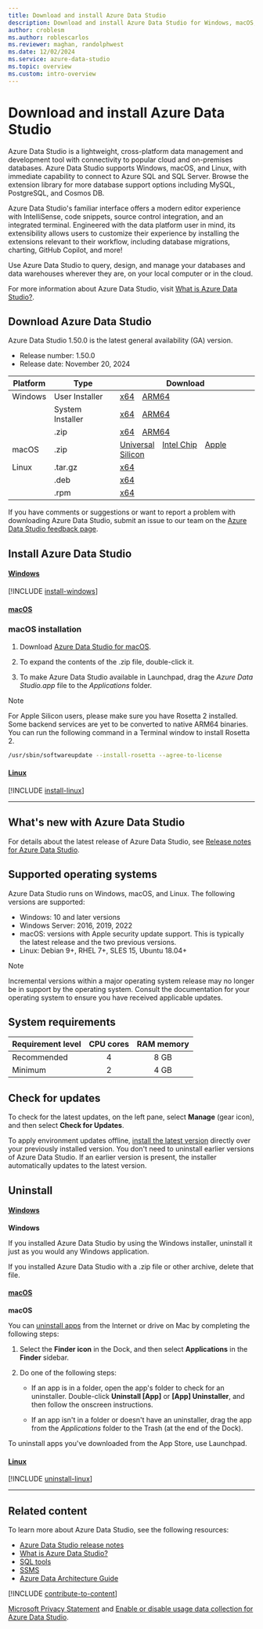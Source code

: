 ```yaml
---
title: Download and install Azure Data Studio
description: Download and install Azure Data Studio for Windows, macOS, or Linux. This article provides release dates, version numbers, system requirements, and download links.
author: croblesm
ms.author: roblescarlos
ms.reviewer: maghan, randolphwest
ms.date: 12/02/2024
ms.service: azure-data-studio
ms.topic: overview
ms.custom: intro-overview
---
```


# Download and install Azure Data Studio

Azure Data Studio is a lightweight, cross-platform data management and development tool with connectivity to popular cloud and on-premises databases. Azure Data Studio supports Windows, macOS, and Linux, with immediate capability to connect to Azure SQL and SQL Server.  Browse the extension library for more database support options including MySQL, PostgreSQL, and Cosmos DB.

Azure Data Studio's familiar interface offers a modern editor experience with IntelliSense, code snippets, source control integration, and an integrated terminal.  Engineered with the data platform user in mind, its extensibility allows users to customize their experience by installing the extensions relevant to their workflow, including database migrations, charting, GitHub Copilot, and more!

Use Azure Data Studio to query, design, and manage your databases and data warehouses wherever they are, on your local computer or in the cloud.

For more information about Azure Data Studio, visit [What is Azure Data Studio?](what-is-azure-data-studio.md).

## Download Azure Data Studio

Azure Data Studio 1.50.0 is the latest general availability (GA) version.

- Release number: 1.50.0
- Release date: November 20, 2024
  
| Platform | Type | Download |
| --- | --- | --- |
| Windows | User Installer | [x64](https://go.microsoft.com/fwlink/?linkid=2298047)&emsp;[ARM64](https://go.microsoft.com/fwlink/?linkid=2298049) |
| | System Installer | [x64](https://go.microsoft.com/fwlink/?linkid=2298048)&emsp;[ARM64](https://go.microsoft.com/fwlink/?linkid=2297725) |
| | .zip | [x64](https://go.microsoft.com/fwlink/?linkid=2298102)&emsp;[ARM64](https://go.microsoft.com/fwlink/?linkid=2297726) |
| macOS | .zip | [Universal](https://go.microsoft.com/fwlink/?linkid=2298050)&emsp;[Intel Chip](https://go.microsoft.com/fwlink/?linkid=2298103)&emsp;[Apple Silicon](https://go.microsoft.com/fwlink/?linkid=2297727) |
| Linux | .tar.gz | [x64](https://go.microsoft.com/fwlink/?linkid=2298104) |
| | .deb | [x64](https://go.microsoft.com/fwlink/?linkid=2298051) |
| | .rpm | [x64](https://go.microsoft.com/fwlink/?linkid=2298105) |

If you have comments or suggestions or want to report a problem with downloading Azure Data Studio, submit an issue to our team on the [Azure Data Studio feedback page](https://github.com/microsoft/azuredatastudio/issues/).

## Install Azure Data Studio

#### [Windows](#tab/win-install)

[!INCLUDE [install-windows](includes/download-azure-data-studio/install-windows.md)]

#### [macOS](#tab/macOS-install)

### macOS installation

1. Download [Azure Data Studio for macOS](https://azuredatastudio-update.azurewebsites.net/latest/darwin-universal/stable).

1. To expand the contents of the .zip file, double-click it.

1. To make Azure Data Studio available in Launchpad, drag the *Azure Data Studio.app* file to the *Applications* folder.

> [!NOTE]  
> For Apple Silicon users, please make sure you have Rosetta 2 installed. Some backend services are yet to be converted to native ARM64 binaries. You can run the following command in a Terminal window to install Rosetta 2.
>  
> ```bash
> /usr/sbin/softwareupdate --install-rosetta --agree-to-license
> ```

#### [Linux](#tab/linux-install)

[!INCLUDE [install-linux](includes/download-azure-data-studio/install-linux.md)]

---

## What's new with Azure Data Studio

For details about the latest release of Azure Data Studio, see [Release notes for Azure Data Studio](./release-notes-azure-data-studio.md).

## Supported operating systems

Azure Data Studio runs on Windows, macOS, and Linux. The following versions are supported:

- Windows: 10 and later versions
- Windows Server: 2016, 2019, 2022
- macOS: versions with Apple security update support. This is typically the latest release and the two previous versions.
- Linux: Debian 9+, RHEL 7+, SLES 15, Ubuntu 18.04+

> [!NOTE]  
> Incremental versions within a major operating system release may no longer be in support by the operating system. Consult the documentation for your operating system to ensure you have received applicable updates.

## System requirements

| Requirement level | CPU cores | RAM memory |
| --- | :---: | :---: |
| Recommended | 4 | 8 GB |
| Minimum | 2 | 4 GB |

## Check for updates

To check for the latest updates, on the left pane, select **Manage** (gear icon), and then select **Check for Updates**.

To apply environment updates offline, [install the latest version](#download-and-install-azure-data-studio) directly over your previously installed version. You don't need to uninstall earlier versions of Azure Data Studio. If an earlier version is present, the installer automatically updates to the latest version.

## Uninstall

#### [Windows](#tab/windows-uninstall)

**Windows**

If you installed Azure Data Studio by using the Windows installer, uninstall it just as you would any Windows application.

If you installed Azure Data Studio with a .zip file or other archive, delete that file.

#### [macOS](#tab/macOS-uninstall)

**macOS**

You can [uninstall apps](https://support.apple.com/guide/mac-help/install-and-uninstall-other-apps-mh35835/mac) from the Internet or drive on Mac by completing the following steps:

1. Select the **Finder icon** in the Dock, and then select **Applications** in the **Finder** sidebar.

1. Do one of the following steps:

   - If an app is in a folder, open the app's folder to check for an uninstaller. Double-click **Uninstall [App]** or **[App] Uninstaller**, and then follow the onscreen instructions.

   - If an app isn't in a folder or doesn't have an uninstaller, drag the app from the *Applications* folder to the Trash (at the end of the Dock).

To uninstall apps you've downloaded from the App Store, use Launchpad.

#### [Linux](#tab/linux-uninstall)

[!INCLUDE [uninstall-linux](includes/download-azure-data-studio/uninstall-linux.md)]

---

## Related content

To learn more about Azure Data Studio, see the following resources:

- [Azure Data Studio release notes](release-notes-azure-data-studio.md)
- [What is Azure Data Studio?](what-is-azure-data-studio.md)
- [SQL tools](/sql/tools/overview-sql-tools)
- [SSMS](/sql/ssms/download-sql-server-management-studio-ssms)
- [Azure Data Architecture Guide](/azure/architecture/data-guide/)

[!INCLUDE [contribute-to-content](includes/contribute-to-content.md)]

[Microsoft Privacy Statement](https://go.microsoft.com/fwlink/?LinkId=521839) and [Enable or disable usage data collection for Azure Data Studio](usage-data-collection.md).
